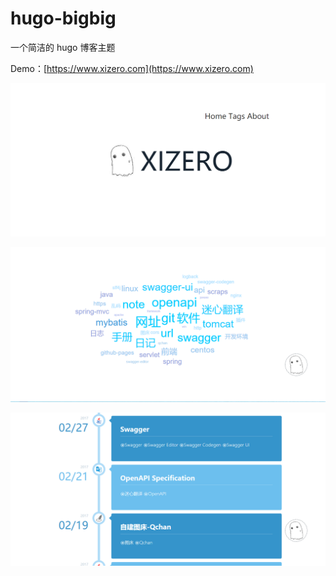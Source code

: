 # hugo-bigbig

一个简洁的 hugo 博客主题

Demo：[https://www.xizero.com](https://www.xizero.com)

![](./demo/hugo.png)

![](./demo/hugo_tags.png)

![](./demo/hugo_list.png)